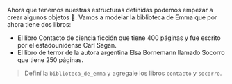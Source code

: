 Ahora que tenemos nuestras estructuras definidas podemos empezar a crear algunos objetos :clap:. Vamos a modelar la biblioteca de Emma que por ahora tiene dos libros:

* El libro Contacto de ciencia ficción que tiene 400 páginas y fue escrito por el estadounidense Carl Sagan.
* El libro de terror de la autora argentina Elsa Bornemann llamado Socorro que tiene 250 páginas.

> Definí la `biblioteca_de_emma` y agregale los libros `contacto` y `socorro`. 